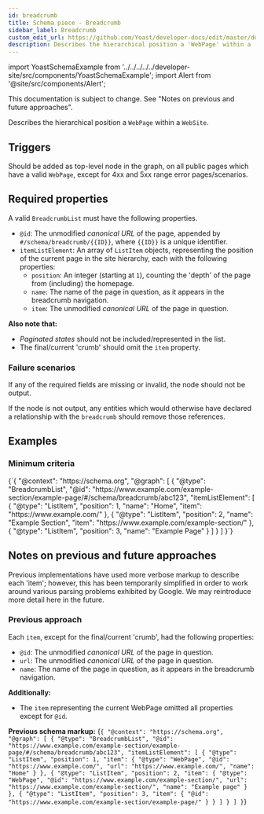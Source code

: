 ```yaml
---
id: breadcrumb
title: Schema piece - Breadcrumb
sidebar_label: Breadcrumb
custom_edit_url: https://github.com/Yoast/developer-docs/edit/master/docs/features/schema/pieces/breadcrumb.md
description: Describes the hierarchical position a 'WebPage' within a 'WebSite'.
---
```

import YoastSchemaExample from '../../../../../developer-site/src/components/YoastSchemaExample';
import Alert from '@site/src/components/Alert';

<Alert>
This documentation is subject to change. See "Notes on previous and future approaches".
</Alert>

Describes the hierarchical position a `WebPage` within a `WebSite`.

## Triggers
Should be added as top-level node in the graph, on all public pages which have a valid `WebPage`, except for 4xx and 5xx range error pages/scenarios.

## Required properties
A valid `BreadcrumbList` must have the following properties.

* `@id`: The unmodified *canonical URL* of the page, appended by `#/schema/breadcrumb/{{ID}}`, where `{{ID}}` is a unique identifier.
* `itemListElement`: An array of `ListItem` objects, representing the position of the current page in the site hierarchy, each with the following properties:
  * `position`: An integer (starting at `1`), counting the 'depth' of the page from (including) the homepage.
  * `name`: The name of the page in question, as it appears in the breadcrumb navigation.
  * `item`: The unmodified *canonical URL* of the page in question.

**Also note that:**
- _Paginated states_ should not be included/represented in the list.
- The final/current 'crumb' should omit the `item` property.

### Failure scenarios
If any of the required fields are missing or invalid, the node should not be output.

If the node is not output, any entities which would otherwise have declared a relationship with the `breadcrumb` should remove those references.

## Examples

### Minimum criteria

<YoastSchemaExample>
{`{
      "@context": "https://schema.org",
      "@graph": [
          {
              "@type": "BreadcrumbList",
              "@id": "https://www.example.com/example-section/example-page/#/schema/breadcrumb/abc123",
              "itemListElement": [
                  {
                      "@type": "ListItem",
                      "position": 1,
                      "name": "Home",
                      "item": "https://www.example.com/"
                  },
                  {
                      "@type": "ListItem",
                      "position": 2,
                      "name": "Example Section",
                      "item": "https://www.example.com/example-section/"
                  },
                  {
                      "@type": "ListItem",
                      "position": 3,
                      "name": "Example Page"
                  }
              ]
          }
      ]
}`}
</YoastSchemaExample>

## Notes on previous and future approaches
Previous implementations have used more verbose markup to describe each 'item'; however, this has been temporarily simplified in order to work around various parsing problems exhibited by Google. We may reintroduce more detail here in the future.

### Previous approach
Each `item`, except for the final/current 'crumb', had the following properties:
* `@id`: The unmodified *canonical URL* of the page in question.
* `url`: The unmodified *canonical URL* of the page in question.
* `name`: The name of the page in question, as it appears in the breadcrumb navigation.

**Additionally:**
* The `item` representing the current WebPage omitted all properties except for `@id`.

**Previous schema markup:**
<YoastSchemaExample>
{`{
      "@context": "https://schema.org",
      "@graph": [
          {
              "@type": "BreadcrumbList",
              "@id": "https://www.example.com/example-section/example-page/#/schema/breadcrumb/abc123",
              "itemListElement": [
                  {
                      "@type": "ListItem",
                      "position": 1,
                      "item": {
                          "@type": "WebPage",
                          "@id": "https://www.example.com/",
                          "url": "https://www.example.com/",
                          "name": "Home"
                      }
                  },
                  {
                      "@type": "ListItem",
                      "position": 2,
                      "item": {
                          "@type": "WebPage",
                          "@id": "https://www.example.com/example-section/",
                          "url": "https://www.example.com/example-section/",
                          "name": "Example page"
                      }
                  },
                  {
                      "@type": "ListItem",
                      "position": 3,
                      "item": {
                          "@id": "https://www.example.com/example-section/example-page/"
                      }
                  }
              ]
          }
      ]
}`}
</YoastSchemaExample>
